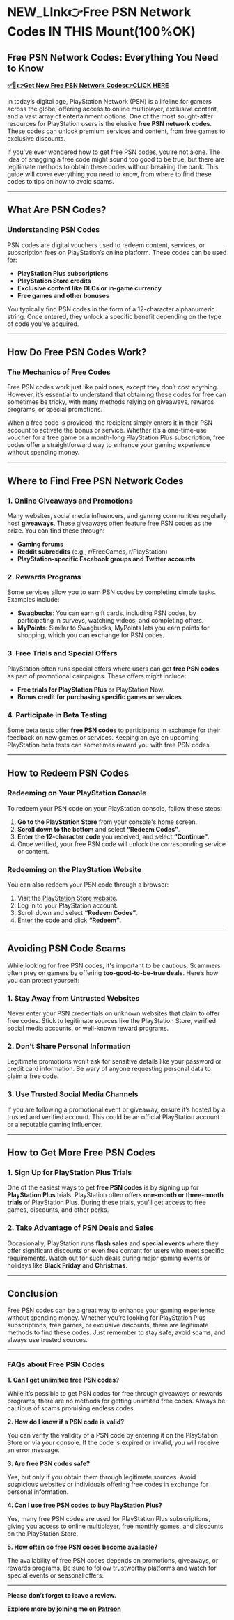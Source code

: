 # NEW_LInk👉Free PSN Network Codes IN THIS Mount(100%OK)
## **Free PSN Network Codes: Everything You Need to Know**

**[✅🎁👉Get Now Free PSN Network Codes👉CLICK HERE](https://earn-uk.com/c/pssnnn)**

In today’s digital age, PlayStation Network (PSN) is a lifeline for gamers across the globe, offering access to online multiplayer, exclusive content, and a vast array of entertainment options. One of the most sought-after resources for PlayStation users is the elusive **free PSN network codes**. These codes can unlock premium services and content, from free games to exclusive discounts.

If you’ve ever wondered how to get free PSN codes, you’re not alone. The idea of snagging a free code might sound too good to be true, but there are legitimate methods to obtain these codes without breaking the bank. This guide will cover everything you need to know, from where to find these codes to tips on how to avoid scams.

---

## **What Are PSN Codes?**

### **Understanding PSN Codes**

PSN codes are digital vouchers used to redeem content, services, or subscription fees on PlayStation’s online platform. These codes can be used for:

- **PlayStation Plus subscriptions**
- **PlayStation Store credits**
- **Exclusive content like DLCs or in-game currency**
- **Free games and other bonuses**

You typically find PSN codes in the form of a 12-character alphanumeric string. Once entered, they unlock a specific benefit depending on the type of code you’ve acquired.

---

## **How Do Free PSN Codes Work?**

### **The Mechanics of Free Codes**

Free PSN codes work just like paid ones, except they don’t cost anything. However, it’s essential to understand that obtaining these codes for free can sometimes be tricky, with many methods relying on giveaways, rewards programs, or special promotions.

When a free code is provided, the recipient simply enters it in their PSN account to activate the bonus or service. Whether it’s a one-time-use voucher for a free game or a month-long PlayStation Plus subscription, free codes offer a straightforward way to enhance your gaming experience without spending money.

---

## **Where to Find Free PSN Network Codes**

### **1. Online Giveaways and Promotions**

Many websites, social media influencers, and gaming communities regularly host **giveaways**. These giveaways often feature free PSN codes as the prize. You can find these through:

- **Gaming forums**
- **Reddit subreddits** (e.g., r/FreeGames, r/PlayStation)
- **PlayStation-specific Facebook groups and Twitter accounts**

### **2. Rewards Programs**

Some services allow you to earn PSN codes by completing simple tasks. Examples include:

- **Swagbucks**: You can earn gift cards, including PSN codes, by participating in surveys, watching videos, and completing offers.
- **MyPoints**: Similar to Swagbucks, MyPoints lets you earn points for shopping, which you can exchange for PSN codes.

### **3. Free Trials and Special Offers**

PlayStation often runs special offers where users can get **free PSN codes** as part of promotional campaigns. These offers might include:

- **Free trials for PlayStation Plus** or PlayStation Now.
- **Bonus credit for purchasing specific games or services**.

### **4. Participate in Beta Testing**

Some beta tests offer **free PSN codes** to participants in exchange for their feedback on new games or services. Keeping an eye on upcoming PlayStation beta tests can sometimes reward you with free PSN codes.

---

## **How to Redeem PSN Codes**

### **Redeeming on Your PlayStation Console**

To redeem your PSN code on your PlayStation console, follow these steps:

1. **Go to the PlayStation Store** from your console's home screen.
2. **Scroll down to the bottom** and select **“Redeem Codes”**.
3. **Enter the 12-character code** you received, and select **“Continue”**.
4. Once verified, your free PSN code will unlock the corresponding service or content.

### **Redeeming on the PlayStation Website**

You can also redeem your PSN code through a browser:

1. Visit the [PlayStation Store website](https://store.playstation.com).
2. Log in to your PlayStation account.
3. Scroll down and select **“Redeem Codes”**.
4. Enter the code and click **“Redeem”**.

---

## **Avoiding PSN Code Scams**

While looking for free PSN codes, it's important to be cautious. Scammers often prey on gamers by offering **too-good-to-be-true deals**. Here’s how you can protect yourself:

### **1. Stay Away from Untrusted Websites**

Never enter your PSN credentials on unknown websites that claim to offer free codes. Stick to legitimate sources like the PlayStation Store, verified social media accounts, or well-known reward programs.

### **2. Don’t Share Personal Information**

Legitimate promotions won’t ask for sensitive details like your password or credit card information. Be wary of anyone requesting personal data to claim a free code.

### **3. Use Trusted Social Media Channels**

If you are following a promotional event or giveaway, ensure it’s hosted by a trusted and verified account. This could be an official PlayStation account or a reputable gaming influencer.

---

## **How to Get More Free PSN Codes**

### **1. Sign Up for PlayStation Plus Trials**

One of the easiest ways to get **free PSN codes** is by signing up for **PlayStation Plus** trials. PlayStation often offers **one-month or three-month trials** of PlayStation Plus. During these trials, you’ll get access to free games, discounts, and other perks.

### **2. Take Advantage of PSN Deals and Sales**

Occasionally, PlayStation runs **flash sales** and **special events** where they offer significant discounts or even free content for users who meet specific requirements. Watch out for such deals during major gaming events or holidays like **Black Friday** and **Christmas**.

---

## **Conclusion**

Free PSN codes can be a great way to enhance your gaming experience without spending money. Whether you’re looking for PlayStation Plus subscriptions, free games, or exclusive discounts, there are legitimate methods to find these codes. Just remember to stay safe, avoid scams, and always use trusted sources.

---

### **FAQs about Free PSN Codes**

**1. Can I get unlimited free PSN codes?**

While it’s possible to get PSN codes for free through giveaways or rewards programs, there are no methods for getting unlimited free codes. Always be cautious of scams promising endless codes.

**2. How do I know if a PSN code is valid?**

You can verify the validity of a PSN code by entering it on the PlayStation Store or via your console. If the code is expired or invalid, you will receive an error message.

**3. Are free PSN codes safe?**

Yes, but only if you obtain them through legitimate sources. Avoid suspicious websites or individuals offering free codes in exchange for personal information.

**4. Can I use free PSN codes to buy PlayStation Plus?**

Yes, many free PSN codes are used for PlayStation Plus subscriptions, giving you access to online multiplayer, free monthly games, and discounts on the PlayStation Store.

**5. How often do free PSN codes become available?**

The availability of free PSN codes depends on promotions, giveaways, or rewards programs. Be sure to follow trustworthy platforms and watch for special events or seasonal offers.

---

**Please don’t forget to leave a review.**

**Explore more by joining me on [Patreon](https://www.patreon.com/jumma/shop/lifetime-access-to-my-exclusive-prompts-3213?utm_medium=clipboard_copy&utm_source=copyLink&utm_campaign=productshare_fan&utm_content=join_link)**
